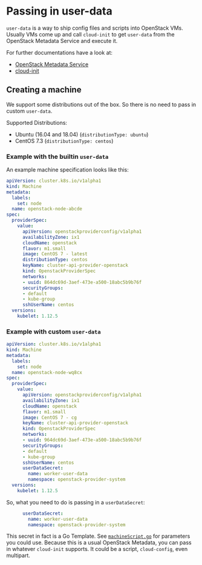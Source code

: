# Passing in user-data

`user-data` is a way to ship config files and scripts into OpenStack VMs. Usually VMs come up and call `cloud-init` to get `user-data` from the OpenStack Metadata Service and execute it.

For further documentations have a look at:

* [OpenStack Metadata Service](https://docs.openstack.org/nova/latest/user/metadata-service.html)
* [cloud-init](https://cloudinit.readthedocs.io/en/latest/)

## Creating a machine

We support some distributions out of the box. So there is no need to pass in custom `user-data`.

Supported Distributions:

* Ubuntu (16.04 and 18.04) (`distributionType: ubuntu`)
* CentOS 7.3 (`distributionType: centos`)

### Example with the builtin `user-data`

An example machine specification looks like this:

```yaml
apiVersion: cluster.k8s.io/v1alpha1
kind: Machine
metadata:
  labels:
    set: node
  name: openstack-node-abcde
spec:
  providerSpec:
    value:
      apiVersion: openstackproviderconfig/v1alpha1
      availabilityZone: ix1
      cloudName: openstack
      flavor: m1.small
      image: CentOS 7 - latest
      distributionType: centos
      keyName: cluster-api-provider-openstack
      kind: OpenstackProviderSpec
      networks:
      - uuid: 864dc69d-3aef-473e-a500-18abc5b9b76f
      securityGroups:
      - default
      - kube-group
      sshUserName: centos
  versions:
    kubelet: 1.12.5
```

### Example with custom `user-data`

```yaml
apiVersion: cluster.k8s.io/v1alpha1
kind: Machine
metadata:
  labels:
    set: node
  name: openstack-node-wq8cx
spec:
  providerSpec:
    value:
      apiVersion: openstackproviderconfig/v1alpha1
      availabilityZone: ix1
      cloudName: openstack
      flavor: m1.small
      image: CentOS 7 - cg
      keyName: cluster-api-provider-openstack
      kind: OpenstackProviderSpec
      networks:
      - uuid: 964dc69d-3aef-473e-a500-18abc5b9b76f
      securityGroups:
      - default
      - kube-group
      sshUserName: centos
      userDataSecret:
        name: worker-user-data
        namespace: openstack-provider-system
  versions:
    kubelet: 1.12.5
```

So, what you need to do is passing in a `userDataSecret`:

```yaml
      userDataSecret:
        name: worker-user-data
        namespace: openstack-provider-system
```

This secret in fact is a Go Template. See [`machineScript.go`](https://github.com/kubernetes-sigs/cluster-api-provider-openstack/blob/master/pkg/cloud/openstack/machine/machineScript.go) for parameters you could use. Because this is a usual OpenStack Metadata, you can pass in whatever `cloud-init` supports. It could be a script, `cloud-config`, even multipart.